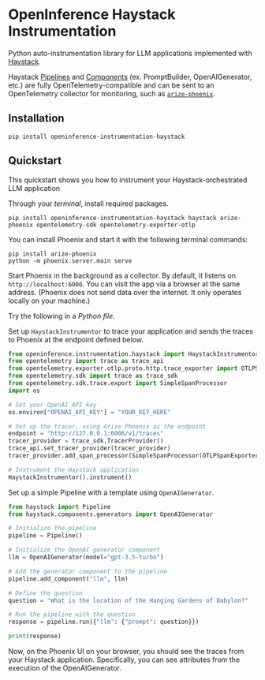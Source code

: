 # OpenInference Haystack Instrumentation

Python auto-instrumentation library for LLM applications implemented with [Haystack](https://haystack.deepset.ai/).

Haystack [Pipelines](https://docs.haystack.deepset.ai/docs/pipelines) and [Components](https://docs.haystack.deepset.ai/docs/components) (ex. PromptBuilder, OpenAIGenerator, etc.) are fully OpenTelemetry-compatible and can be sent to an OpenTelemetry collector for monitoring, such as [`arize-phoenix`](https://github.com/Arize-ai/phoenix).

## Installation

```shell
pip install openinference-instrumentation-haystack
```

## Quickstart

This quickstart shows you how to instrument your Haystack-orchestrated LLM application

Through your *terminal*, install required packages.

```shell
pip install openinference-instrumentation-haystack haystack arize-phoenix opentelemetry-sdk opentelemetry-exporter-otlp
```

You can install Phoenix and start it with the following terminal commands:
```shell
pip install arize-phoenix
python -m phoenix.server.main serve
````
Start Phoenix in the background as a collector. By default, it listens on `http://localhost:6006`. You can visit the app via a browser at the same address. (Phoenix does not send data over the internet. It only operates locally on your machine.)


Try the following in a *Python file*.

Set up `HaystackInstrumentor` to trace your application and sends the traces to Phoenix at the endpoint defined below.

```python
from openinference.instrumentation.haystack import HaystackInstrumentor
from opentelemetry import trace as trace_api
from opentelemetry.exporter.otlp.proto.http.trace_exporter import OTLPSpanExporter
from opentelemetry.sdk import trace as trace_sdk
from opentelemetry.sdk.trace.export import SimpleSpanProcessor
import os

# Set your OpenAI API key
os.environ["OPENAI_API_KEY"] = "YOUR_KEY_HERE"

# Set up the tracer, using Arize Phoenix as the endpoint
endpoint = "http://127.0.0.1:6006/v1/traces"
tracer_provider = trace_sdk.TracerProvider()
trace_api.set_tracer_provider(tracer_provider)
tracer_provider.add_span_processor(SimpleSpanProcessor(OTLPSpanExporter(endpoint)))

# Instrument the Haystack application
HaystackInstrumentor().instrument()
```

Set up a simple Pipeline with a template using `OpenAIGenerator`.
```python
from haystack import Pipeline
from haystack.components.generators import OpenAIGenerator

# Initialize the pipeline
pipeline = Pipeline()

# Initialize the OpenAI generator component
llm = OpenAIGenerator(model="gpt-3.5-turbo")

# Add the generator component to the pipeline
pipeline.add_component("llm", llm)

# Define the question
question = "What is the location of the Hanging Gardens of Babylon?"

# Run the pipeline with the question
response = pipeline.run({"llm": {"prompt": question}})

print(response)
```
Now, on the Phoenix UI on your browser, you should see the traces from your Haystack application. Specifically, you can see attributes from the execution of the OpenAIGenerator.

